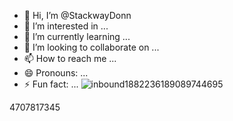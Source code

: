 - 👋 Hi, I’m @StackwayDonn
- 👀 I’m interested in ...
- 🌱 I’m currently learning ...
- 💞️ I’m looking to collaborate on ...
- 📫 How to reach me ...
- 😄 Pronouns: ...
- ⚡ Fun fact: ...
![inbound1882236189089744695](https://github.com/user-attachments/assets/5d5a438a-235e-4417-94e3-8516244af721)

<!---
StackwayDonn/StackwayDonn is a ✨ special ✨ repository because its `README.md` (this file) appears on your GitHub profile.
You can click the Preview link to take a look at your changes.
--->
4707817345

